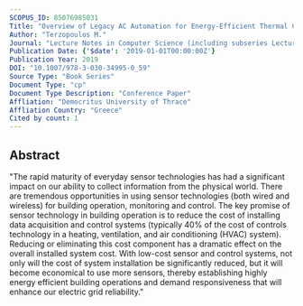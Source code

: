 ```yaml
---
SCOPUS_ID: 85076985031
Title: "Overview of Legacy AC Automation for Energy-Efficient Thermal Comfort Preservation"
Author: "Terzopoulos M."
Journal: "Lecture Notes in Computer Science (including subseries Lecture Notes in Artificial Intelligence and Lecture Notes in Bioinformatics)"
Publication Date: {'$date': '2019-01-01T00:00:00Z'}
Publication Year: 2019
DOI: "10.1007/978-3-030-34995-0_59"
Source Type: "Book Series"
Document Type: "cp"
Document Type Description: "Conference Paper"
Affliation: "Democritus University of Thrace"
Affliation Country: "Greece"
Cited by count: 1
---
```


## Abstract
"The rapid maturity of everyday sensor technologies has had a significant impact on our ability to collect information from the physical world. There are tremendous opportunities in using sensor technologies (both wired and wireless) for building operation, monitoring and control. The key promise of sensor technology in building operation is to reduce the cost of installing data acquisition and control systems (typically 40% of the cost of controls technology in a heating, ventilation, and air conditioning (HVAC) system). Reducing or eliminating this cost component has a dramatic effect on the overall installed system cost. With low-cost sensor and control systems, not only will the cost of system installation be significantly reduced, but it will become economical to use more sensors, thereby establishing highly energy efficient building operations and demand responsiveness that will enhance our electric grid reliability."
